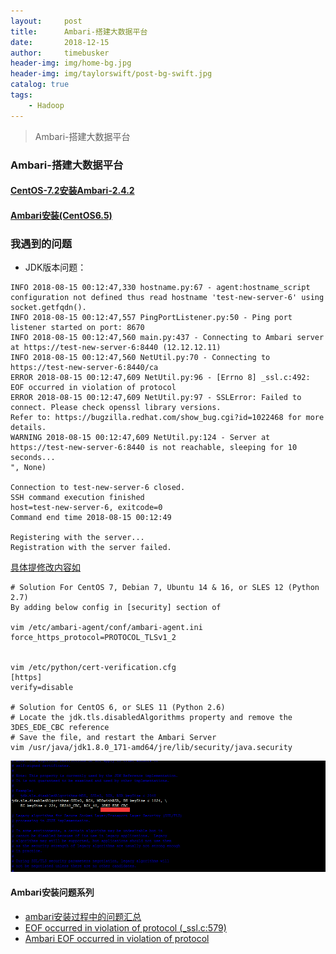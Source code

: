 ```yaml
---
layout:     post
title:      Ambari-搭建大数据平台 
date:       2018-12-15
author:     timebusker
header-img: img/home-bg.jpg
header-img: img/taylorswift/post-bg-swift.jpg
catalog: true
tags:
    - Hadoop
---
```


> Ambari-搭建大数据平台

### Ambari-搭建大数据平台  
#### [CentOS-7.2安装Ambari-2.4.2](https://www.cnblogs.com/boyzgw/p/6525313.html)
#### [Ambari安装(CentOS6.5)](https://www.cnblogs.com/zlslch/p/6629235.html)

### 我遇到的问题   
- JDK版本问题：    

```   
INFO 2018-08-15 00:12:47,330 hostname.py:67 - agent:hostname_script configuration not defined thus read hostname 'test-new-server-6' using socket.getfqdn().
INFO 2018-08-15 00:12:47,557 PingPortListener.py:50 - Ping port listener started on port: 8670
INFO 2018-08-15 00:12:47,560 main.py:437 - Connecting to Ambari server at https://test-new-server-6:8440 (12.12.12.11)
INFO 2018-08-15 00:12:47,560 NetUtil.py:70 - Connecting to https://test-new-server-6:8440/ca
ERROR 2018-08-15 00:12:47,609 NetUtil.py:96 - [Errno 8] _ssl.c:492: EOF occurred in violation of protocol
ERROR 2018-08-15 00:12:47,609 NetUtil.py:97 - SSLError: Failed to connect. Please check openssl library versions. 
Refer to: https://bugzilla.redhat.com/show_bug.cgi?id=1022468 for more details.
WARNING 2018-08-15 00:12:47,609 NetUtil.py:124 - Server at https://test-new-server-6:8440 is not reachable, sleeping for 10 seconds...
", None)

Connection to test-new-server-6 closed.
SSH command execution finished
host=test-new-server-6, exitcode=0
Command end time 2018-08-15 00:12:49

Registering with the server...
Registration with the server failed.   
```      

[具体提修改内容如](https://community.hortonworks.com/articles/188269/javapython-updates-and-ambari-agent-tls-settings.html)     

```     
# Solution For CentOS 7, Debian 7, Ubuntu 14 & 16, or SLES 12 (Python 2.7)
By adding below config in [security] section of

vim /etc/ambari-agent/conf/ambari-agent.ini
force_https_protocol=PROTOCOL_TLSv1_2


vim /etc/python/cert-verification.cfg 
[https] 
verify=disable

# Solution for CentOS 6, or SLES 11 (Python 2.6)
# Locate the jdk.tls.disabledAlgorithms property and remove the 3DES_EDE_CBC reference
# Save the file, and restart the Ambari Server
vim /usr/java/jdk1.8.0_171-amd64/jre/lib/security/java.security
```    

![image](/img/hadoop/ambari/1.png)    

#### Ambari安装问题系列   
- [ambari安装过程中的问题汇总](https://www.cnblogs.com/6tian/p/4277808.html)
- [EOF occurred in violation of protocol (_ssl.c:579)](https://blog.csdn.net/qq_24400639/article/details/80535823 )
- [Ambari EOF occurred in violation of protocol](https://my.oschina.net/aubao/blog/1920933) 